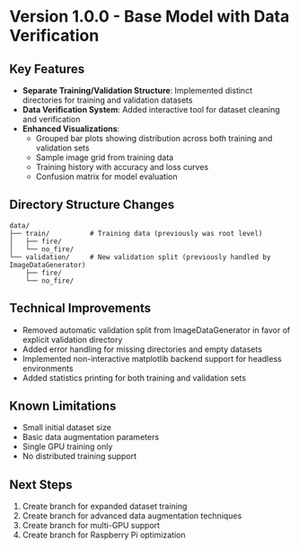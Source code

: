 # Version 1.0.0 - Base Model with Data Verification

## Key Features

- **Separate Training/Validation Structure**: Implemented distinct directories for training and validation datasets
- **Data Verification System**: Added interactive tool for dataset cleaning and verification
- **Enhanced Visualizations**:
  - Grouped bar plots showing distribution across both training and validation sets
  - Sample image grid from training data
  - Training history with accuracy and loss curves
  - Confusion matrix for model evaluation

## Directory Structure Changes
```
data/
├── train/          # Training data (previously was root level)
│   ├── fire/
│   └── no_fire/
└── validation/     # New validation split (previously handled by ImageDataGenerator)
    ├── fire/
    └── no_fire/
```

## Technical Improvements

- Removed automatic validation split from ImageDataGenerator in favor of explicit validation directory
- Added error handling for missing directories and empty datasets
- Implemented non-interactive matplotlib backend support for headless environments
- Added statistics printing for both training and validation sets

## Known Limitations

- Small initial dataset size
- Basic data augmentation parameters
- Single GPU training only
- No distributed training support

## Next Steps

1. Create branch for expanded dataset training
2. Create branch for advanced data augmentation techniques
3. Create branch for multi-GPU support
4. Create branch for Raspberry Pi optimization
